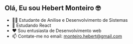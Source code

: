 ## Olá, Eu sou Hebert Monteiro 🤓

- 🧑‍🎓 Estudante de Anilise e Desenvolvimento de Sistemas
- 👀 Estudando React 
- ❤️ Sou entusiasta de Desenvolvimento web
- 📫 Contate-me no email: monteiro.hebert@gmail.com
